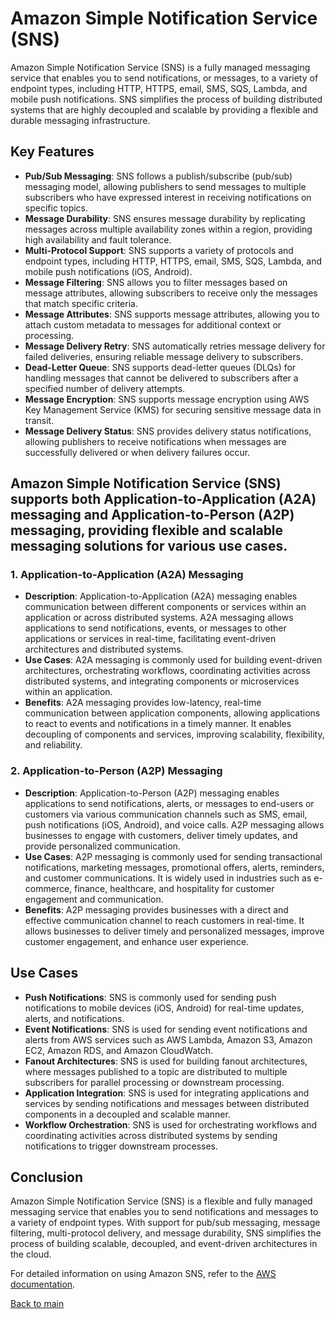 # Amazon Simple Notification Service (SNS)

Amazon Simple Notification Service (SNS) is a fully managed messaging service that enables you to send notifications, or messages, to a variety of endpoint types, including HTTP, HTTPS, email, SMS, SQS, Lambda, and mobile push notifications. SNS simplifies the process of building distributed systems that are highly decoupled and scalable by providing a flexible and durable messaging infrastructure.

## Key Features

- **Pub/Sub Messaging**: SNS follows a publish/subscribe (pub/sub) messaging model, allowing publishers to send messages to multiple subscribers who have expressed interest in receiving notifications on specific topics.
- **Message Durability**: SNS ensures message durability by replicating messages across multiple availability zones within a region, providing high availability and fault tolerance.
- **Multi-Protocol Support**: SNS supports a variety of protocols and endpoint types, including HTTP, HTTPS, email, SMS, SQS, Lambda, and mobile push notifications (iOS, Android).
- **Message Filtering**: SNS allows you to filter messages based on message attributes, allowing subscribers to receive only the messages that match specific criteria.
- **Message Attributes**: SNS supports message attributes, allowing you to attach custom metadata to messages for additional context or processing.
- **Message Delivery Retry**: SNS automatically retries message delivery for failed deliveries, ensuring reliable message delivery to subscribers.
- **Dead-Letter Queue**: SNS supports dead-letter queues (DLQs) for handling messages that cannot be delivered to subscribers after a specified number of delivery attempts.
- **Message Encryption**: SNS supports message encryption using AWS Key Management Service (KMS) for securing sensitive message data in transit.
- **Message Delivery Status**: SNS provides delivery status notifications, allowing publishers to receive notifications when messages are successfully delivered or when delivery failures occur.

## Amazon Simple Notification Service (SNS) supports both Application-to-Application (A2A) messaging and Application-to-Person (A2P) messaging, providing flexible and scalable messaging solutions for various use cases.

### 1. Application-to-Application (A2A) Messaging

- **Description**: Application-to-Application (A2A) messaging enables communication between different components or services within an application or across distributed systems. A2A messaging allows applications to send notifications, events, or messages to other applications or services in real-time, facilitating event-driven architectures and distributed systems.
- **Use Cases**: A2A messaging is commonly used for building event-driven architectures, orchestrating workflows, coordinating activities across distributed systems, and integrating components or microservices within an application.
- **Benefits**: A2A messaging provides low-latency, real-time communication between application components, allowing applications to react to events and notifications in a timely manner. It enables decoupling of components and services, improving scalability, flexibility, and reliability.

### 2. Application-to-Person (A2P) Messaging

- **Description**: Application-to-Person (A2P) messaging enables applications to send notifications, alerts, or messages to end-users or customers via various communication channels such as SMS, email, push notifications (iOS, Android), and voice calls. A2P messaging allows businesses to engage with customers, deliver timely updates, and provide personalized communication.
- **Use Cases**: A2P messaging is commonly used for sending transactional notifications, marketing messages, promotional offers, alerts, reminders, and customer communications. It is widely used in industries such as e-commerce, finance, healthcare, and hospitality for customer engagement and communication.
- **Benefits**: A2P messaging provides businesses with a direct and effective communication channel to reach customers in real-time. It allows businesses to deliver timely and personalized messages, improve customer engagement, and enhance user experience.


## Use Cases

- **Push Notifications**: SNS is commonly used for sending push notifications to mobile devices (iOS, Android) for real-time updates, alerts, and notifications.
- **Event Notifications**: SNS is used for sending event notifications and alerts from AWS services such as AWS Lambda, Amazon S3, Amazon EC2, Amazon RDS, and Amazon CloudWatch.
- **Fanout Architectures**: SNS is used for building fanout architectures, where messages published to a topic are distributed to multiple subscribers for parallel processing or downstream processing.
- **Application Integration**: SNS is used for integrating applications and services by sending notifications and messages between distributed components in a decoupled and scalable manner.
- **Workflow Orchestration**: SNS is used for orchestrating workflows and coordinating activities across distributed systems by sending notifications to trigger downstream processes.

## Conclusion

Amazon Simple Notification Service (SNS) is a flexible and fully managed messaging service that enables you to send notifications and messages to a variety of endpoint types. With support for pub/sub messaging, message filtering, multi-protocol delivery, and message durability, SNS simplifies the process of building scalable, decoupled, and event-driven architectures in the cloud.

For detailed information on using Amazon SNS, refer to the [AWS documentation](https://docs.aws.amazon.com/sns/latest/dg/welcome.html).




[Back to main](readme.md)
